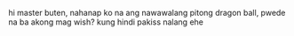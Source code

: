 hi master buten, nahanap ko na ang nawawalang pitong dragon ball, pwede na ba akong mag wish? kung hindi pakiss nalang ehe
